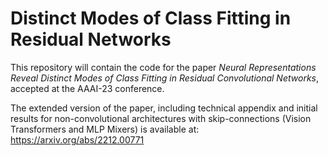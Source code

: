 # Distinct Modes of Class Fitting in Residual Networks

This repository will contain the code for the paper *Neural Representations Reveal Distinct Modes of Class Fitting in Residual Convolutional Networks*, accepted at the AAAI-23 conference.

The extended version of the paper, including technical appendix and initial results for non-convolutional architectures with skip-connections (Vision Transformers and MLP Mixers) is available at: https://arxiv.org/abs/2212.00771
